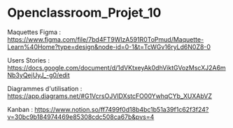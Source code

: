 # Openclassroom_Projet_10

Maquettes Figma : https://www.figma.com/file/7bd4FT9WlzA591R0ToPmud/Maquette-Learn%40Home?type=design&node-id=0-1&t=TcWGv16ryLd6N0Z8-0

Users Stories : https://docs.google.com/document/d/1dVKtxeyAk0dhViktGVozMscXJ2A6mNb3yQejUyJ_-g0/edit

Diagrammes d'utilisation : https://app.diagrams.net/#G1VcrsOJVIDXstcFO00YwhqCYb_XUXAbVZ

Kanban : https://www.notion.so/ff7499f0d18b4bc1b51a39f1c62f3f24?v=30bc9b184974469e85308cdc508ca67b&pvs=4
